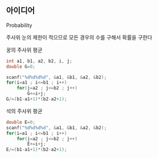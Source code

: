 ## 아이디어
Probability  
  
주사위 눈의 제한이 적으므로 모든 경우의 수를 구해서 확률을 구한다  
  
꿍의 주사위 평균
```c
int a1, b1, a2, b2, i, j;
double G=0;

scanf("%d%d%d%d", &a1, &b1, &a2, &b2);
for(i=a1 ; i<=b1 ; i++)
	for(j=a2 ; j<=b2 ; j++)
		G+=i+j;
G/=(b1-a1+1)*(b2-a2+1);
```
석의 주사위 평균
```c
double E=0;
scanf("%d%d%d%d", &a1, &b1, &a2, &b2);
for(i=a1 ; i<=b1 ; i++)
	for(j=a2 ; j<=b2 ; j++)
		E+=i+j;
E/=(b1-a1+1)*(b2-a2+1);
```
